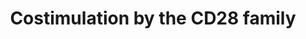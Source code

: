 ---
annotations:
- type: Pathway Ontology
  value: adaptive immune response pathway
authors:
- MaintBot
- ReactomeTeam
- Anwesha
- Mkutmon
description: Optimal activation of T-lymphocytes requires at least two signals. A
  primary one is delivered by the T-cell receptor (TCR) complex after antigen recognition
  and additional costimulatory signals are delivered by the engagement of costimulatory
  receptors such as CD28. The best-characterized costimulatory pathways are mediated
  by a set of cosignaling molecules belonging to the CD28 superfamily, including CD28,
  CTLA4, ICOS, PD1 and BTLA receptors. These proteins deliver both positive and negative
  second signals to T-cells by interacting with B7 family ligands expressed on antigen
  presenting cells. Different subsets of T-cells have very different requirements
  for costimulation. CD28 family mediated costimulation is not required for all T-cell
  responses in vivo, and alternative costimulatory pathways also exist. Different
  receptors of the CD28 family and their ligands have different regulation of expression.
  CD28 is constitutively expressed on naive T cells whereas CTLA4 expression is dependent
  on CD28/B7 engagement and the other receptor members ICOS, PD1 and BTLA are induced
  after initial T-cell stimulation. <br>The positive signals induced by CD28 and ICOS
  molecules are counterbalanced by other members of the CD28 family, including cytotoxic
  T-lymphocyte associated antigen (CTLA)4, programmed cell death (PD)1, and B and
  T lymphocyte attenuator (BTLA), which dampen immune responses. The balance of stimulatory
  and inhibitory signals is crucial to maximize protective immune responses while
  maintaining immunological tolerance and preventing autoimmunity. <br>The costimulatory
  receptors CD28, CTLA4, ICOS and PD1 are composed of single extracellular IgV-like
  domains, whereas BTLA has one IgC-like domain. Receptors CTLA4, CD28 and ICOS are
  covalent homodimers, due to an interchain disulphide linkage. The costimulatory
  ligands B71, B72, B7H2, B7H1 and B7DC, have a membrane proximal IgC-like domain
  and a membrane distal IgV-like domain that is responsible for receptor binding and
  dimerization. CD28 and CTLA4 have no known intrinsic enzymatic activity. Instead,
  engagement by their physiologic ligands B71 and B72 leads to the physical recruitment
  and activation of downstream T-cell effector molecules.  View original pathway at
  [http://www.reactome.org/PathwayBrowser/#DIAGRAM=388841 Reactome].
last-edited: 2021-01-25
organisms:
- Homo sapiens
redirect_from:
- /index.php/Pathway:WP1799
- /instance/WP1799
schema-jsonld:
- '@context': https://schema.org/
  '@id': https://wikipathways.github.io/pathways/WP1799.html
  '@type': Dataset
  creator:
    '@type': Organization
    name: WikiPathways
  description: Optimal activation of T-lymphocytes requires at least two signals.
    A primary one is delivered by the T-cell receptor (TCR) complex after antigen
    recognition and additional costimulatory signals are delivered by the engagement
    of costimulatory receptors such as CD28. The best-characterized costimulatory
    pathways are mediated by a set of cosignaling molecules belonging to the CD28
    superfamily, including CD28, CTLA4, ICOS, PD1 and BTLA receptors. These proteins
    deliver both positive and negative second signals to T-cells by interacting with
    B7 family ligands expressed on antigen presenting cells. Different subsets of
    T-cells have very different requirements for costimulation. CD28 family mediated
    costimulation is not required for all T-cell responses in vivo, and alternative
    costimulatory pathways also exist. Different receptors of the CD28 family and
    their ligands have different regulation of expression. CD28 is constitutively
    expressed on naive T cells whereas CTLA4 expression is dependent on CD28/B7 engagement
    and the other receptor members ICOS, PD1 and BTLA are induced after initial T-cell
    stimulation. <br>The positive signals induced by CD28 and ICOS molecules are counterbalanced
    by other members of the CD28 family, including cytotoxic T-lymphocyte associated
    antigen (CTLA)4, programmed cell death (PD)1, and B and T lymphocyte attenuator
    (BTLA), which dampen immune responses. The balance of stimulatory and inhibitory
    signals is crucial to maximize protective immune responses while maintaining immunological
    tolerance and preventing autoimmunity. <br>The costimulatory receptors CD28, CTLA4,
    ICOS and PD1 are composed of single extracellular IgV-like domains, whereas BTLA
    has one IgC-like domain. Receptors CTLA4, CD28 and ICOS are covalent homodimers,
    due to an interchain disulphide linkage. The costimulatory ligands B71, B72, B7H2,
    B7H1 and B7DC, have a membrane proximal IgC-like domain and a membrane distal
    IgV-like domain that is responsible for receptor binding and dimerization. CD28
    and CTLA4 have no known intrinsic enzymatic activity. Instead, engagement by their
    physiologic ligands B71 and B72 leads to the physical recruitment and activation
    of downstream T-cell effector molecules.  View original pathway at [http://www.reactome.org/PathwayBrowser/#DIAGRAM=388841
    Reactome].
  keywords:
  - 'p-T308,S473-AKT1 '
  - 'AKT2 '
  - Antigen-bearing MHC
  - 'p-Y160,Y171-CD3G '
  - 'p-Y142,Y160,Y174-VAV1 '
  - 'PPP2R5A '
  - 'p-Y226,Y257,Y282-BTLA '
  - PAK1,2,3
  - 'HLA class II histocompatibility antigen, DQ beta 2 chain '
  - 'HLA class II histocompatibility antigen, DQ '
  - p-BTLA-HVEM complex
  - CD28 homodimer
  - Pi
  - 'HLA class II histocompatibility antigen, DR-1 beta chain precursor '
  - FYN,LCK
  - 'ICOSLG '
  - 'CSK '
  - B7-1 homodimer/ B7-2
  - 'FYN '
  - BTLA
  - 'PPP2R5B '
  - phospho
  - 'PPP2R5D '
  - 'GRB2-1 '
  - CD28:B7-1/B7-2
  - 'HLA class II histocompatibility antigen, DR alpha chain precursor '
  - 'p-S474-AKT2 '
  - 'PAK3 '
  - phosphorylated
  - BTLA-HVEM complex
  - AKT
  - 'SRC-1 '
  - 'GDP '
  - 'ICOS-1 '
  - PTPN6,PTPN11:p-Y223,248-PDCD1:B7-DC,B7-H1
  - ITAMs:CD4
  - 'PI(3,4,5)P3 '
  - MAP3K14
  - 'TRIB3 '
  - 'TRBV12-3 '
  - 'p-Y180-ICOS '
  - 'PPP2R1B '
  - Src family tyrosine
  - 'TRAC '
  - inhibitors
  - 'PPP2CA '
  - 'PAK2 '
  - SHP-1/SHP-2:pBTLA:HVEM
  - 'LCK '
  - CD3 zeta chain:CD4
  - 'HLA class II histocompatibility antigen, DRB1-13 beta chain '
  - 'HLA class II histocompatibility antigen, DRB1-12 beta chain '
  - 'YES1 '
  - 'TCRA '
  - CDC42:GTP, RAC1:GTP
  - 'GRAP2 '
  - ICOSLG
  - homodimer
  - dimer:SFKs
  - 'HLA class II histocompatibility antigen, DRB1-11 beta chain '
  - 'PIK3R2 '
  - 'p-T305,S472-AKT3 '
  - AKT:PIP3:THEM4/TRIB3
  - PP2A:CTLA4:B7-1/B7-2
  - LCK, CSK
  - 'MAPKAP1 '
  - 'p-Y165,Y182-CTLA4 '
  - 'PPP2R5E '
  - ATP
  - 'HLA class II histocompatibility antigen, DRB1-16 beta chain '
  - 'HLA class II histocompatibility antigen, DRB1-15 beta chain '
  - PI(4,5)P2
  - kinases (SFKs)
  - 'HLA class II histocompatibility antigen, DRB1-9 beta chain precursor '
  - PDCD1 inhibitors
  - VAV1
  - 'MLST8 '
  - 'CD4 '
  - 'HLA class II histocompatibility antigen, DRB1-7 beta chain '
  - 'HLA class II histocompatibility antigen, DRB3-1 beta chain precursor '
  - 'AKT3 '
  - 'Antigen '
  - 'PDCD1 '
  - 'PPP2R5C '
  - kinases:SHP2
  - 'PIK3CA '
  - p-Y223,248-PDCD1:B7-DC,B7-H1
  - 'HLA class II histocompatibility antigen, DRB1-10 beta chain '
  - 'p-6Y-CD247 '
  - 'HLA class II histocompatibility antigen, DP '
  - 'PAK1 '
  - unknown kinase
  - p-Y142,160,174-VAV1:PIP3:CD28:GRB2
  - 'PRR5 '
  - p-Y165,Y182-CTLA-4
  - 'HLA class II histocompatibility antigen, DRB1-14 beta chain '
  - CTLA-4 homodimer
  - 'PIK3R1 '
  - p-S-AKT:PDPK1:PIP3
  - CD86
  - 'p-S473-AKT1 '
  - dephosphorylated
  - 'p-Y394-LCK '
  - 'p-T309,S474-AKT2 '
  - 'HLA class II histocompatibility antigen, DQB1*0602 beta chain precursor '
  - CD28:B7-1,B7-2
  - PDCD1
  - GRB2:pBTLA:HVEM
  - 'CD247-1 '
  - TNFRSF14
  - PTPN11
  - PI3K alpha
  - ICOS:PI3K
  - 'p-Y188,Y199-CD3E '
  - ADP
  - 'PIK3R3 '
  - 'PTPN11 '
  - 'HLA class II histocompatibility antigen, DRB1-8 beta chain '
  - 'Class II: TCR with'
  - 'BTLA '
  - TORC2 complex
  - RAC1:GDP
  - 'PPP2R1A '
  - PDCD1:PDCD1
  - CTLA-4:PP2A
  - CD80 (B7-1)
  - 'T-cell receptor alpha chain V region PY14 precursor '
  - CD28:B7-2
  - 'HLA class II histocompatibility antigen, DR beta 4 chain '
  - 'TRAV19 '
  - 'HLA class II histocompatibility antigen, DP alpha chain precursor '
  - ICOS:ICOSL
  - p-MAP3K14
  - 'THEM4 '
  - 'GTP '
  - 'p-Y149,Y160-CD3D '
  - 'RAC1 '
  - 'CD86 '
  - 'PPP2CB '
  - 'p-Y191-CD28 '
  - ICOS-1
  - AKT:PIP3
  - 'TNFRSF14 '
  - 'CD80 '
  - 'VAV1 '
  - B7-DC,B7-H1
  - MAP3K8
  - VAV1:PIP3:CD28:GRB2
  - 'CD28 '
  - 'AKT1 '
  - 'MTOR '
  - PDPK1
  - CD28:PI3K
  - 'PTPN6 '
  - GRB2-1
  - 'CD274 '
  - 'RICTOR '
  - RAC1:GTP
  - PAK1,2,3:CDC42:GTP,
  - FYN
  - CDC42:GTP
  - 'CDC42 '
  - p-Y180-ICOS
  - 'TRBC1 '
  - 'p-S472-AKT3 '
  - CD28:Grb2
  - p-T,p-S-AKT
  - PAK1,2,3 dimer
  - 'HLA class II histocompatibility antigen, DR beta 5 chain '
  - 'PDCD1LG2 '
  - 'p-Y223,Y248-PDCD1 '
  - PDCD1:B7-DC,B7-H1
  - 'HLA class II histocompatibility antigen, DRB1-1 beta chain '
  - PDPK1:PIP3
  - 'LYN '
  - 'HLA class II histocompatibility antigen, DRB1-4 beta chain '
  - p-S400-MAP3K8
  - pCTLA-4:Src
  - 'CTLA4 '
  - CDC42:GDP
  - PI(3,4,5)P3
  - GTP
  - PP2A
  - CD28:B7-1
  - PPi
  - CD28:GRAP2
  - 'PDPK1 '
  - 'TCRB '
  - PTPN6,PTPN11
  - GDP
  - H2O
  - p-S-AKT:PIP3
  - 'cemiplimab '
  - GRAP2
  license: CC0
  name: Costimulation by the CD28 family
seo: CreativeWork
title: Costimulation by the CD28 family
wpid: WP1799
---